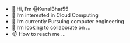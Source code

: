 - 👋 Hi, I’m @KunalBhat55
- 👀 I’m interested in Cloud Computing 
- 🌱 I’m currently Pursuing computer engineering
- 💞️ I’m looking to collaborate on ...
- 📫 How to reach me ...

<!---
KunalBhat55/KunalBhat55 is a ✨ special ✨ repository because its `README.md` (this file) appears on your GitHub profile.
You can click the Preview link to take a look at your changes.
--->
